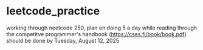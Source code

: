 # leetcode_practice

working through neetcode 250, plan on doing 5 a day while reading through the
competitve programmer's handbook (https://cses.fi/book/book.pdf) 
should be done by Tuesday, August 12, 2025
